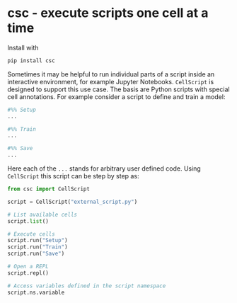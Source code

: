 # csc - execute scripts one cell at a time

Install with

```bash
pip install csc
```

Sometimes it may be helpful to run individual parts of a script inside an
interactive environment, for example Jupyter Notebooks. `CellScript` is designed
to support this use case. The basis are Python scripts with special cell
annotations. For example consider a script to define and train a model:

```python
#%% Setup
...

#%% Train
...

#%% Save  
...
```


Here each of the `...` stands for arbitrary user defined code. Using
`CellScript` this script can be step by step as:

```python
from csc import CellScript

script = CellScript("external_script.py")

# List available cells
script.list()

# Execute cells
script.run("Setup")
script.run("Train")
script.run("Save")

# Open a REPL
script.repl()

# Access variables defined in the script namespace
script.ns.variable
``` 
